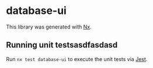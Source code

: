 # database-ui

This library was generated with [Nx](https://nx.dev).

## Running unit testsasdfasdasd

Run `nx test database-ui` to execute the unit tests via [Jest](https://jestjs.io).
